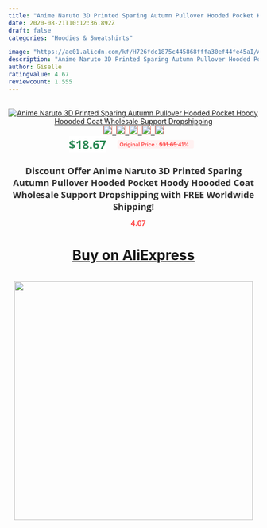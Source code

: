```yaml
---
title: "Anime Naruto 3D Printed Sparing Autumn Pullover Hooded Pocket Hoody Hoooded Coat Wholesale Support Dropshipping"
date: 2020-08-21T10:12:36.892Z
draft: false
categories: "Hoodies & Sweatshirts"

image: "https://ae01.alicdn.com/kf/H726fdc1875c445868fffa30ef44fe45aI/Anime-Naruto-3D-Printed-Sparing-Autumn-Pullover-Hooded-Pocket-Hoody-Hoooded-Coat-Wholesale-Support-Dropshipping.jpg"
description: "Anime Naruto 3D Printed Sparing Autumn Pullover Hooded Pocket Hoody Hoooded Coat Wholesale Support Dropshipping"
author: Giselle
ratingvalue: 4.67
reviewcount: 1.555
---
```

<br>
<div style="text-align: center;">
<a href="https://s.click.aliexpress.com/e/_ACmzd7" target="_blank" rel="nofollow noopener noreferrer"><img alt="Anime Naruto 3D Printed Sparing Autumn Pullover Hooded Pocket Hoody Hoooded Coat Wholesale Support Dropshipping" class="magnifier-image" src="https://ae01.alicdn.com/kf/H726fdc1875c445868fffa30ef44fe45aI/Anime-Naruto-3D-Printed-Sparing-Autumn-Pullover-Hooded-Pocket-Hoody-Hoooded-Coat-Wholesale-Support-Dropshipping.jpg_640x640.jpg">
<br>
<img style="border:1px solid salmon" src="https://ae01.alicdn.com/kf/H726fdc1875c445868fffa30ef44fe45aI/Anime-Naruto-3D-Printed-Sparing-Autumn-Pullover-Hooded-Pocket-Hoody-Hoooded-Coat-Wholesale-Support-Dropshipping.jpg_120x120.jpg">&nbsp;&nbsp;<img style="border:1px solid salmon" src="https://ae01.alicdn.com/kf/Hf73b4ec4bcdb407593ed2cc8b7a95362N/Anime-Naruto-3D-Printed-Sparing-Autumn-Pullover-Hooded-Pocket-Hoody-Hoooded-Coat-Wholesale-Support-Dropshipping.jpg_120x120.jpg">&nbsp;&nbsp;<img style="border:1px solid salmon" src="https://ae01.alicdn.com/kf/H40f552c0f35b4f3db963d68156907fe0t/Anime-Naruto-3D-Printed-Sparing-Autumn-Pullover-Hooded-Pocket-Hoody-Hoooded-Coat-Wholesale-Support-Dropshipping.jpg_120x120.jpg">&nbsp;&nbsp;<img style="border:1px solid salmon" src="_120x120.jpg">&nbsp;&nbsp;<img style="border:1px solid salmon" src="https://ae01.alicdn.com/kf/H2afd6cd8560042d199113b4fceca12f7N/Anime-Naruto-3D-Printed-Sparing-Autumn-Pullover-Hooded-Pocket-Hoody-Hoooded-Coat-Wholesale-Support-Dropshipping.jpg_120x120.jpg"></a></div><br0>
<div style="text-align: center;"><span style="background-color: white; border: 0px; box-sizing: border-box; color: seagreen; display: inline-block; font-family: &quot;open sans&quot; , &quot;arial&quot; , &quot;helvetica&quot; , sans-serif , &quot;heiti&quot;; font-size: 24px; font-stretch: inherit; font-weight: 700; line-height: inherit; margin: 0px 10px 0px 0px; padding: 0px; vertical-align: middle;">$18.67 </span>
<span style="background: rgb(255 , 241 , 241); border-radius: 3px; border: 0px; box-sizing: border-box; color: #ff4747; display: inline-block; font-family: inherit; font-size: 12px; font-stretch: inherit; font-style: inherit; font-variant: inherit; font-weight: 600; line-height: inherit; margin: 0px; padding: 2px 5px; transform: scale(0.9); vertical-align: middle;">Original Price : <b style="text-decoration: line-through;">$31.65 </b> 41%&nbsp;&nbsp;</span></div>
<h1 style="color: #333333; display: inline-block; font-family: &quot;open sans&quot; , &quot;arial&quot; , &quot;helvetica&quot; , sans-serif , &quot;heiti&quot;; font-size: 18px; font-stretch: inherit; font-weight: 700; text-align: center;">Discount Offer Anime Naruto 3D Printed Sparing Autumn Pullover Hooded Pocket Hoody Hoooded Coat Wholesale Support Dropshipping with FREE Worldwide Shipping!</h1>
<div style="color: #ff4747; text-align: center;">
<img src="https://4.bp.blogspot.com/-M0ZcTcb-5uY/XleCXlxnR4I/AAAAAAAAAEc/OrjgMkXV1oMQFaCRZj5HQwOCBcu3w1FegCPcBGAYYCw/s1600/star.png" style="height: 15px;">&nbsp;<b>4.67</b></div>
<div class="button_cont" align="center"><a class="buynow_a" href="https://s.click.aliexpress.com/e/_ACmzd7" target="_blank" rel="nofollow noopener noreferrer"><H1>Buy on AliExpress</H1></a></div><br>
<div class="separator" style="clear: both; text-align: center;">
<img src="https://lh3.googleusercontent.com/-pTy5HemUv9M/XlePHvY0dAI/AAAAAAAAAE4/0nX5iRUoIWY8eMW9Dpxeirr157OZliDIgCLcBGAsYHQ/s1600/badge.gif" width="480">
</div>
